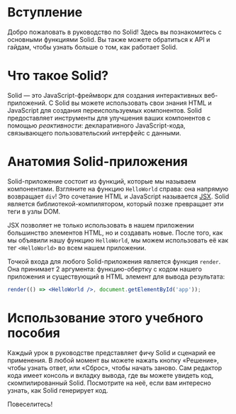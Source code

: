 # Вступление

Добро пожаловать в руководство по Solid! Здесь вы познакомитесь с основными функциями Solid. Вы также можете обратиться к API и гайдам, чтобы узнать больше о том, как работает Solid.

# Что такое Solid?

Solid — это JavaScript-фреймворк для создания интерактивных веб-приложений.
С Solid вы можете использовать свои знания HTML и JavaScript для создания переиспользуемых компонентов. Solid предоставляет инструменты для улучшения ваших компонентов с помощью _реактивности_: декларативного JavaScript-кода, связывающего пользовательский интерфейс с данными.

# Анатомия Solid-приложения

Solid-приложение состоит из функций, которые мы называем компонентами. Взгляните на функцию `HelloWorld` справа: она напрямую возвращает `div`! Это сочетание HTML и JavaScript называется [JSX](https://ru.reactjs.org/docs/introducing-jsx.html). Solid является библиотекой-компилятором, который позже превращает эти теги в узлы DOM.

JSX позволяет не только использовать в нашем приложении большинство элементов HTML, но и создавать новые. После того, как мы объявили нашу функцию `HelloWorld`, мы можем использовать её как тег `<HelloWorld>` во всем нашем приложении.

Точкой входа для любого Solid-приложения является функция `render`. Она принимает 2 аргумента: функцию-обертку с кодом нашего приложения и существующий в HTML элемент для вывода результата:

```jsx
render(() => <HelloWorld />, document.getElementById('app'));
```

# Использование этого учебного пособия

Каждый урок в руководстве представляет фичу Solid и сценарий ее применения. В любой момент вы можете нажать кнопку «Решение», чтобы узнать ответ, или «Сброс», чтобы начать заново. Сам редактор кода имеет консоль и вкладку вывода, где вы можете увидеть код, скомпилированный Solid. Посмотрите на неё, если вам интересно узнать, как Solid генерирует код.

Повеселитесь!
